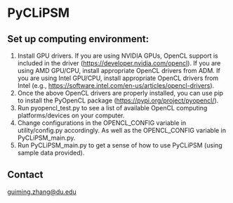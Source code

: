 # PyCLiPSM

## Set up computing environment:
1. Install GPU drivers. If you are using NVIDIA GPUs, OpenCL support is included in the driver (https://developer.nvidia.com/opencl). If you are using AMD GPU/CPU, install appropriate OpenCL drivers from ADM. If you are using Intel GPU/CPU, install appropriate OpenCL drivers from Intel (e.g., https://software.intel.com/en-us/articles/opencl-drivers).    
2. Once the above OpenCL drivers are properly installed, you can use pip to install the PyOpenCL package (https://pypi.org/project/pyopencl/). 
3. Run pyopencl_test.py to see a list of available OpenCL computing platforms/devices on your computer.
4. Change configurations in the OPENCL_CONFIG variable in utility/config.py accordingly. As well as the OPENCL_CONFIG variable in PyCLiPSM_main.py.
5. Run PyCLiPSM_main.py to get a sense of how to use PyCLiPSM (using sample data provided).

## Contact
guiming.zhang@du.edu
